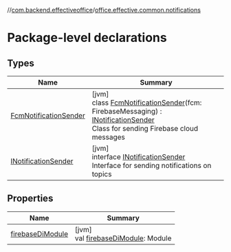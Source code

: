 //[com.backend.effectiveoffice](../../index.md)/[office.effective.common.notifications](index.md)

# Package-level declarations

## Types

| Name | Summary |
|---|---|
| [FcmNotificationSender](-fcm-notification-sender/index.md) | [jvm]<br>class [FcmNotificationSender](-fcm-notification-sender/index.md)(fcm: FirebaseMessaging) : [INotificationSender](-i-notification-sender/index.md)<br>Class for sending Firebase cloud messages |
| [INotificationSender](-i-notification-sender/index.md) | [jvm]<br>interface [INotificationSender](-i-notification-sender/index.md)<br>Interface for sending notifications on topics |

## Properties

| Name | Summary |
|---|---|
| [firebaseDiModule](firebase-di-module.md) | [jvm]<br>val [firebaseDiModule](firebase-di-module.md): Module |
